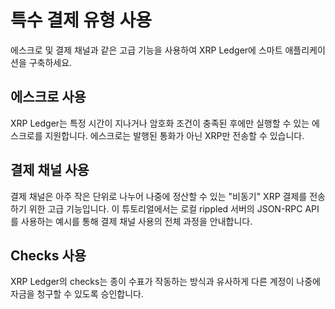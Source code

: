 # 특수 결제 유형 사용

에스크로 및 결제 채널과 같은 고급 기능을 사용하여 XRP Ledger에 스마트 애플리케이션을 구축하세요.

## 에스크로 사용&#x20;

XRP Ledger는 특정 시간이 지나거나 암호화 조건이 충족된 후에만 실행할 수 있는 에스크로를 지원합니다. 에스크로는 발행된 통화가 아닌 XRP만 전송할 수 있습니다.

## 결제 채널 사용

결제 채널은 아주 작은 단위로 나누어 나중에 정산할 수 있는 "비동기" XRP 결제를 전송하기 위한 고급 기능입니다. 이 튜토리얼에서는 로컬 rippled 서버의 JSON-RPC API를 사용하는 예시를 통해 결제 채널 사용의 전체 과정을 안내합니다.

## Checks 사용&#x20;

XRP Ledger의 checks는 종이 수표가 작동하는 방식과 유사하게 다른 계정이 나중에 자금을 청구할 수 있도록 승인합니다.
